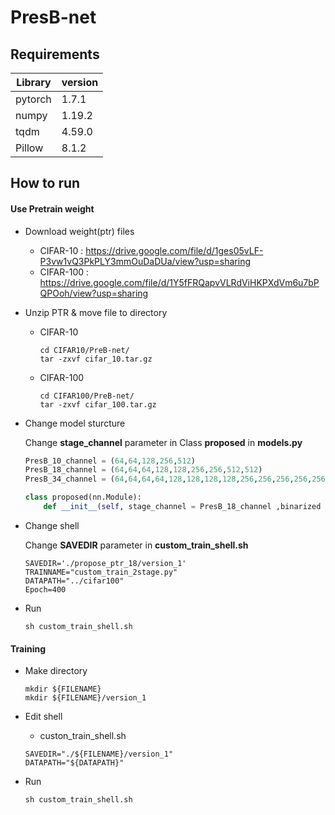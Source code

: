 # PresB-net







## Requirements

| Library | version |
| ------- | ------- |
| pytorch | 1.7.1   |
| numpy   | 1.19.2  |
| tqdm    | 4.59.0  |
| Pillow  | 8.1.2   |

## How to run

#### Use Pretrain weight

- Download weight(ptr) files

  - CIFAR-10  : https://drive.google.com/file/d/1ges05vLF-P3vw1vQ3PkPLY3mmOuDaDUa/view?usp=sharing
  - CIFAR-100 : https://drive.google.com/file/d/1Y5fFRQapvVLRdViHKPXdVm6u7bPQPOoh/view?usp=sharing

- Unzip PTR & move file to directory

  - CIFAR-10

    ```shell
    cd CIFAR10/PreB-net/
    tar -zxvf cifar_10.tar.gz
    ```

  - CIFAR-100

    ```shell
    cd CIFAR100/PreB-net/
    tar -zxvf cifar_100.tar.gz	
    ```



- Change model sturcture

  Change **stage_channel** parameter in Class **proposed** in **models.py**

  ```python
  PresB_10_channel = (64,64,128,256,512)
  PresB_18_channel = (64,64,64,128,128,256,256,512,512)
  PresB_34_channel = (64,64,64,64,128,128,128,128,256,256,256,256,256,256,512,512,512)
  
  class proposed(nn.Module):    
      def __init__(self, stage_channel = PresB_18_channel ,binarized = False ,num_class = 10):
  ```

- Change shell

  Change **SAVEDIR** parameter in **custom_train_shell.sh**

  ```shell
  SAVEDIR='./propose_ptr_18/version_1'
  TRAINNAME="custom_train_2stage.py"
  DATAPATH="../cifar100"
  Epoch=400
  ```

  

- Run

  ```shell
  sh custom_train_shell.sh
  ```

  

#### Training

- Make directory

  ```shell
  mkdir ${FILENAME}
  mkdir ${FILENAME}/version_1
  ```

  

- Edit shell

  - custon_train_shell.sh

  ```shell
  SAVEDIR="./${FILENAME}/version_1"
  DATAPATH="${DATAPATH}"
  ```

- Run

  ```shell
  sh custom_train_shell.sh
  ```

  
